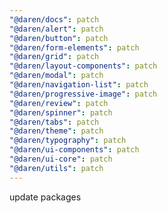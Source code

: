 ```yaml
---
"@daren/docs": patch
"@daren/alert": patch
"@daren/button": patch
"@daren/form-elements": patch
"@daren/grid": patch
"@daren/layout-components": patch
"@daren/modal": patch
"@daren/navigation-list": patch
"@daren/progressive-image": patch
"@daren/review": patch
"@daren/spinner": patch
"@daren/tabs": patch
"@daren/theme": patch
"@daren/typography": patch
"@daren/ui-components": patch
"@daren/ui-core": patch
"@daren/utils": patch
---
```


update packages
